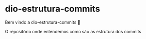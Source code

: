 # dio-estrutura-commits

Bem vindo a dio-estrutura-commits :tada:

O repositório onde entendemos como são as estrutura dos
commits